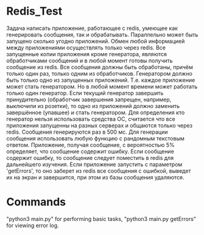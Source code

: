 # Redis_Test
Задача написать приложение, работающее с redis, умеющее как генерировать сообщения, так и обрабатывать. Параллельно может быть запущено сколько угодно приложений.
Обмен любой информацией между приложениями осуществлять только через redis.
Все запущенные копии приложения кроме генератора, являются обработчиками сообщений и в любой момент готовы получить сообщение из redis.
Все сообщения должны быть обработаны, причём только один раз, только одним из обработчиков.
Генератором должно быть только одно из запущенных приложений. Т.е. каждое приложение может стать генератором. Но в любой момент времени может работать только один генератор.
Если текущий генератор завершить принудительно (обработчик завершения запрещен, например, выключили из розетки), то одно из приложений должно заменить завершённое (упавшее) и стать генератором. Для определения кто генератор нельзя использовать средства ОС, считается что все приложения запущенны на разных серверах и общаются только через redis.
Сообщения генерируются раз в 500 мс.
Для генерации сообщения использовать любую функцию с рандомным текстовым ответом.
Приложение, получая сообщение, с вероятностью 5% определяет, что сообщение содержит ошибку.
Если сообщение содержит ошибку, то сообщение следует поместить в redis для дальнейшего изучения.
Если приложение запустить с параметром 'getErrors', то оно заберет из redis все сообщения с ошибкой, выведет их на экран и завершится, при этом из базы сообщения удаляются.
# Commands
"python3 main.py" for performing  basic tasks, "python3 main.py getErrors" for viewing error log.
